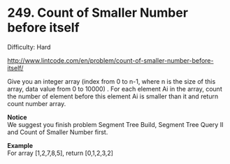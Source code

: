 # 249. Count of Smaller Number before itself

Difficulty: Hard

http://www.lintcode.com/en/problem/count-of-smaller-number-before-itself/

Give you an integer array (index from 0 to n-1, where n is the size of this array, data value from 0 to 10000) . For each element Ai in the array, count the number of element before this element Ai is smaller than it and return count number array.

**Notice**  
We suggest you finish problem Segment Tree Build, Segment Tree Query II and Count of Smaller Number first.

**Example**  
For array [1,2,7,8,5], return [0,1,2,3,2]
